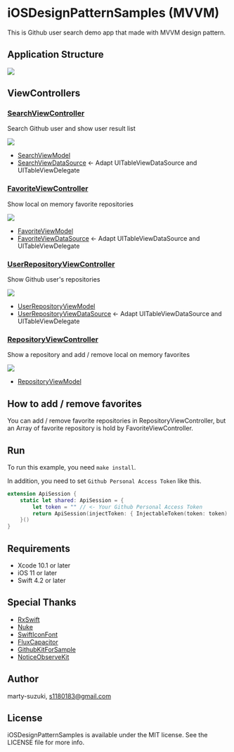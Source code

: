 # iOSDesignPatternSamples (MVVM)

This is Github user search demo app that made with MVVM design pattern.

## Application Structure

![](./Images/structure.png)

## ViewControllers

### [SearchViewController](./iOSDesignPatternSamples/Sources/UI/Search/SearchViewController.swift)
Search Github user and show user result list

![](./Images/search.png)

- [SearchViewModel](./iOSDesignPatternSamples/Sources/UI/Search/SearchViewModel.swift)
- [SearchViewDataSource](./iOSDesignPatternSamples/Sources/UI/Search/SearchViewDataSource.swift) <- Adapt UITableViewDataSource and UITableViewDelegate

### [FavoriteViewController](./iOSDesignPatternSamples/Sources/UI/Favorite/FavoriteViewController.swift)
Show local on memory favorite repositories

![](./Images/favorite.png)

- [FavoriteViewModel](./iOSDesignPatternSamples/Sources/UI/Favorite/FavoriteViewModel.swift)
- [FavoriteViewDataSource](./iOSDesignPatternSamples/Sources/UI/Favorite/FavoriteViewDataSource.swift) <- Adapt UITableViewDataSource and UITableViewDelegate

### [UserRepositoryViewController](./iOSDesignPatternSamples/Sources/UI/UserRepository/UserRepositoryViewController.swift)
Show Github user's repositories

![](./Images/user_repository.png)

- [UserRepositoryViewModel](./iOSDesignPatternSamples/Sources/UI/UserRepository/UserRepositoryViewModel.swift)
- [UserRepositoryViewDataSource](./iOSDesignPatternSamples/Sources/UI/UserRepository/UserRepositoryViewDataSource.swift) <- Adapt UITableViewDataSource and UITableViewDelegate

### [RepositoryViewController](./iOSDesignPatternSamples/Sources/UI/Repository/RepositoryViewController.swift)
Show a repository and add / remove local on memory favorites

![](./Images/repository.png)

- [RepositoryViewModel](./iOSDesignPatternSamples/Sources/UI/Repository/RepositoryViewModel.swift)

## How to add / remove favorites

You can add / remove favorite repositories in RepositoryViewController, but an Array of favorite repository is hold by FavoriteViewController.

## Run

To run this example, you need `make install`.

In addition, you need to set `Github Personal Access Token` like this.

```swift
extension ApiSession {
    static let shared: ApiSession = {
        let token = "" // <- Your Github Personal Access Token
        return ApiSession(injectToken: { InjectableToken(token: token) })
    }()
}
```

## Requirements

- Xcode 10.1 or later
- iOS 11 or later
- Swift 4.2 or later

## Special Thanks

- [RxSwift](https://github.com/ReactiveX/RxSwift)
- [Nuke](https://github.com/kean/Nuke)
- [SwiftIconFont](https://github.com/0x73/SwiftIconFont)
- [FluxCapacitor](https://github.com/marty-suzuki/FluxCapacitor)
- [GithubKitForSample](https://github.com/marty-suzuki/GithubKitForSample)
- [NoticeObserveKit](https://github.com/marty-suzuki/NoticeObserveKit)

## Author

marty-suzuki, s1180183@gmail.com

## License

iOSDesignPatternSamples is available under the MIT license. See the LICENSE file for more info.
